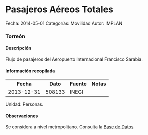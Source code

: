 Pasajeros Aéreos Totales
=====

Fecha: 2014-05-01
Categorías: Movilidad
Autor: IMPLAN

### Torreón

#### Descripción

Flujo de pasajeros del Aeropuerto Internacional Francisco Sarabia.

#### Información recopilada

<table class="table table-hover table-bordered">
  <tr><th>Fecha</th><th>Dato</th><th>Fuente</th><th>Notas</th></tr>
  <tr><td>2013-12-31</td><td>508133</td><td>INEGI</td><td></td></tr>
</table>

Unidad: Personas.

#### Observaciones

Se considera a nivel metropolitano. Consulta la [Base de Datos](http://www.oma.aero/es/aeropuertos/trfico-de-pasajeros/)
